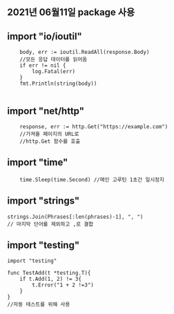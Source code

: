 ## 2021년 06월11일 package 사용  
## import "io/ioutil"  
```
	body, err := ioutil.ReadAll(response.Body)
	//모든 응답 데이터를 읽어옴
	if err != nil {
		log.Fatal(err)
	}
	fmt.Println(string(body))
	
```
## import "net/http"  
```
	response, err := http.Get("https://example.com")
	//가져올 페이지의 URL로 
	//http.Get 함수를 호출
```
## import "time"  
```
	time.Sleep(time.Second) //메인 고루틴 1초간 일시정지
```
## import "strings"  
```
strings.Join(Phrases[:len(phrases)-1], ", ")
// 마지막 단어를 제외하고 ,로 결합
```
## import "testing"  
```
import "testing"

func TestAdd(t *testing.T){
	if t.Add(1, 2) != 3{
		t.Error("1 + 2 !=3")
	}
}
//자동 테스트를 위해 사용
```